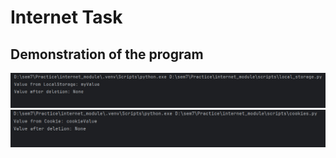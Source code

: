# Internet Task

## Demonstration of the program
![Demonstration of working with locale storage](images/local_storage.jpg)
![Demonstration of working with cookie](images/cookie.jpg)

